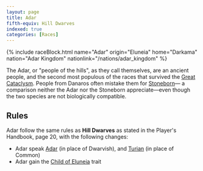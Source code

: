 ```yaml
---
layout: page
title: Adar
fifth-equiv: Hill Dwarves
indexed: true
categories: [Races]
---
```


{% include raceBlock.html name="Adar" origin="Eluneia" home="Darkama" nation="Adar Kingdom" nationlink="/nations/adar_kingdom" %}

The Adar, or "people of the hills", as they call themselves, are an ancient people, and the second most populous of the races
that survived the [Great Cataclysm](/history/great-cataclysm). People from Danaros often mistake them for [Stoneborn](/races/stoneborn)—
a comparison neither the Adar nor the Stoneborn appreciate—even though the two species are not biologically compatible.

## Rules

Adar follow the same rules as **Hill Dwarves** as stated in the Player's Handbook, page 20, with the following changes:

- Adar speak [Adar](/general/languages) (in place of Dwarvish), and [Turian](/general/languages) (in place of Common) 
- Adar gain the [Child of Eluneia](/rules/child_of_eluneia) trait

